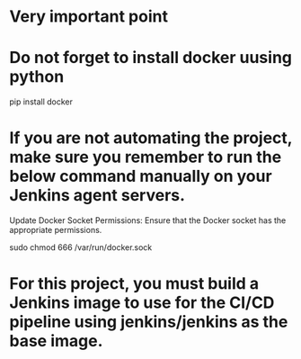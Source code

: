 # Very important point
# Do not forget to install docker uusing python 

pip install docker

# If you are not automating the project, make sure you remember to run the below command manually on your Jenkins agent servers. 
Update Docker Socket Permissions: Ensure that the Docker socket has the appropriate permissions.

sudo chmod 666 /var/run/docker.sock

# For this project, you must build a Jenkins image to use for the CI/CD pipeline using jenkins/jenkins as the base image.

